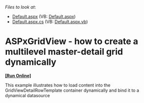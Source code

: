 <!-- default file list -->
*Files to look at*:

* [Default.aspx](./CS/WebSite/Default.aspx) (VB: [Default.aspx](./VB/WebSite/Default.aspx))
* [Default.aspx.cs](./CS/WebSite/Default.aspx.cs) (VB: [Default.aspx.vb](./VB/WebSite/Default.aspx.vb))
<!-- default file list end -->
# ASPxGridView - how to create a multilevel master-detail grid dynamically
<!-- run online -->
**[[Run Online]](https://codecentral.devexpress.com/e2546/)**
<!-- run online end -->


<p>This example illustrates how to load content into the GridViewDetailRowTemplate container dynamically and bind it to a dynamical datasource</p>

<br/>


